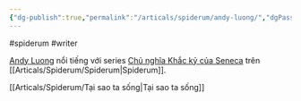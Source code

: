 ```yaml
---
{"dg-publish":true,"permalink":"/articals/spiderum/andy-luong/","dgPassFrontmatter":true}
---
```


#spiderum #writer

[Andy Luong](https://spiderum.com/nguoi-dung/a_dreamer) nổi tiếng với series [Chủ nghĩa Khắc kỷ của Seneca](https://shopee.vn/Combo-S%C3%A1ch-Seneca-Nh%E1%BB%AFng-B%E1%BB%A9c-Th%C6%B0-%C4%90%E1%BA%A1o-%C4%90%E1%BB%A9c-%E2%80%93-Ch%E1%BB%A7-Ngh%C4%A9a-Kh%E1%BA%AFc-K%E1%BB%B7-Trong-%C4%90%E1%BB%9Di-S%E1%BB%91ng-T%E1%BA%ADp-1-2-i.119238273.17886942205?sp_atk=6a79dbfa-39a5-445a-a530-705b64648cae&xptdk=6a79dbfa-39a5-445a-a530-705b64648cae) trên [[Articals/Spiderum/Spiderum\|Spiderum]].

[[Articals/Spiderum/Tại sao ta sống\|Tại sao ta sống]]